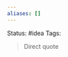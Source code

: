 ```yaml
---
aliases: []
---
```

Status: #idea
Tags: 

>Direct quote

[^1]: [[The Data Science  Design Manual|The Data Science Design Manual]] pg 16